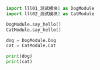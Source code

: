 
<BlogInfo title="4.import同时指定别名" author="白日梦想猿" pv=0 read_times=0 pre_cost_time=0分8秒 category="模块" tag_list="['模块']" create_time="2020.03.17 09:42:12" update_time="2020.03.17 09:44:46" />

```python
import lll01_测试模块1 as DogModule
import lll02_测试模块2 as CatModule

DogModule.say_hello()
CatModule.say_hello()

dog = DogModule.Dog
cat = CatModule.Cat

print(dog)
print(cat) 
```

